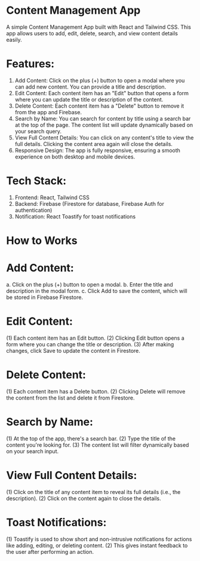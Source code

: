 # Content Management App
A simple Content Management App built with React and Tailwind CSS. This app allows users to add, edit, delete, search, and view content details easily.

# Features:

1. Add Content: Click on the plus (+) button to open a modal where you can add new content. You can provide a title and description.
2. Edit Content: Each content item has an "Edit" button that opens a form where you can update the title or description of the content.
3. Delete Content: Each content item has a "Delete" button to remove it from the app and Firebase.
4. Search by Name: You can search for content by title using a search bar at the top of the page. The content list will update dynamically based on your search query.
5. View Full Content Details: You can click on any content's title to view the full details. Clicking the content area again will close the details.
6. Responsive Design: The app is fully responsive, ensuring a smooth experience on both desktop and mobile devices.

# Tech Stack:

1. Frontend: React, Tailwind CSS
2. Backend: Firebase (Firestore for database, Firebase Auth for authentication)
3. Notification: React Toastify for toast notifications

# How to Works 

# Add Content:

a.  Click on the plus (+) button to open a modal.
b.  Enter the title and description in the modal form.
c.  Click Add to save the content, which will be stored in Firebase Firestore.

# Edit Content:

(1) Each content item has an Edit button.
(2) Clicking Edit button opens a form where you can change the title or description.
(3) After making changes, click Save to update the content in Firestore.

# Delete Content:

(1) Each content item has a Delete button.
(2) Clicking Delete will remove the content from the list and delete it from Firestore.

# Search by Name:

(1) At the top of the app, there's a search bar.
(2) Type the title of the content you're looking for.
(3) The content list will filter dynamically based on your search input.

# View Full Content Details:

(1) Click on the title of any content item to reveal its full details (i.e., the description).
(2) Click on the content again to close the details.

# Toast Notifications:

(1) Toastify is used to show short and non-intrusive notifications for actions like adding, editing, or deleting content.
(2) This gives instant feedback to the user after performing an action.
